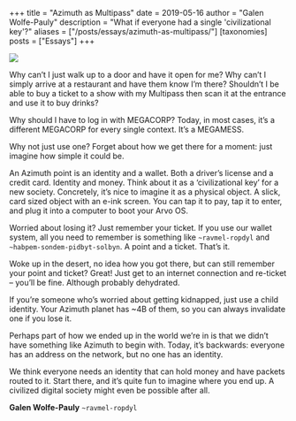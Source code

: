 +++
title = "Azimuth as Multipass"
date = 2019-05-16
author = "Galen Wolfe-Pauly"
description = "What if everyone had a single 'civilizational key'?"
aliases = ["/posts/essays/azimuth-as-multipass/"]
[taxonomies]
posts = ["Essays"]
+++

![](https://media.urbit.org/site/posts/essays/azimuth-as-multipass-1.png)

Why can’t I just walk up to a door and have it open for me? Why can’t I simply arrive at a restaurant and have them know I’m there? Shouldn’t I be able to buy a ticket to a show with my Multipass then scan it at the entrance and use it to buy drinks?

Why should I have to log in with MEGACORP? Today, in most cases, it’s a different MEGACORP for every single context. It’s a MEGAMESS.

Why not just use one? Forget about how we get there for a moment: just imagine how simple it could be.

An Azimuth point is an identity and a wallet. Both a driver’s license and a credit card. Identity and money. Think about it as a ‘civilizational key’ for a new society. Concretely, it’s nice to imagine it as a physical object. A slick, card sized object with an e-ink screen. You can tap it to pay, tap it to enter, and plug it into a computer to boot your Arvo OS.

Worried about losing it? Just remember your ticket. If you use our wallet system, all you need to remember is something like `~ravmel-ropdyl` and `~habpem-sondem-pidbyt-solbyn`. A point and a ticket. That’s it.

Woke up in the desert, no idea how you got there, but can still remember your point and ticket? Great! Just get to an internet connection and re-ticket – you’ll be fine. Although probably dehydrated.

If you’re someone who’s worried about getting kidnapped, just use a child identity. Your Azimuth planet has ~4B of them, so you can always invalidate one if you lose it.

Perhaps part of how we ended up in the world we’re in is that we didn’t have something like Azimuth to begin with. Today, it’s backwards: everyone has an address on the network, but no one has an identity.

We think everyone needs an identity that can hold money and have packets routed to it. Start there, and it’s quite fun to imagine where you end up. A civilized digital society might even be possible after all.

**Galen Wolfe-Pauly** `~ravmel-ropdyl`
